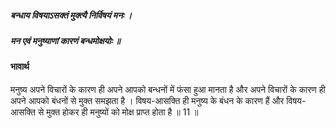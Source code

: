 ##### बन्धाय विषयाऽसक्तं मुक्त्यै निर्विषयं मनः ।
##### मन एवं मनुष्याणां कारणं बन्धमोक्षयोः ॥

#### भावार्थ

मनुष्य अपने विचारों के कारण ही अपने आपको बन्धनों में फंसा हुआ मानता है और अपने विचारों के कारण ही अपने आपको बंधनों से मुक्त समझता है । विषय-आसक्ति ही मनुष्य के बंधन के कारण हैं और विषय-आसक्ति से मुक्त होकर ही मनुष्यों को मोक्ष प्राप्त होता है ॥ 11 ॥